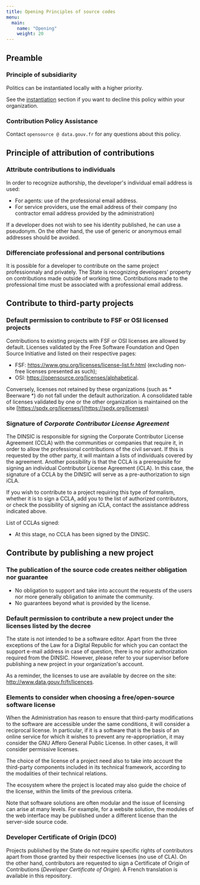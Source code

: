 ```yaml
---
title: Opening Principles of source codes
menu:
  main:
    name: "Opening"
    weight: 20
---
```


## Preamble

### Principle of subsidiarity

Politics can be instantiated locally with a higher priority.

See the [instantiation](Instanciation.md) section  if you want to decline this policy within your organization.

### Contribution Policy Assistance

Contact `opensource @ data.gouv.fr` for any questions about this policy.

## Principle of attribution of contributions

### Attribute contributions to individuals

In order to recognize authorship, the developer's individual email address is used:

* For agents: use of the professional email address.
* For service providers, use the email address of their company (no contractor email address provided by the administration)

If a developer does not wish to see his identity published, he can use a pseudonym.
On the other hand, the use of generic or anonymous email addresses should be avoided.

### Differenciate professional and personal contributions

It is possible for a developer to contribute on the same project professionnaly and privately.
The State is recognizing developers' property on contributions made outside of working time. Contributions made to the
professional time must be associated with a professional email address.

## Contribute to third-party projects

### Default permission to contribute to FSF or OSI licensed projects

Contributions to existing projects with FSF or OSI licenses are allowed by default.
Licenses validated by the Free Software Foundation and Open Source Initiative and listed on their respective pages:

* FSF: https://www.gnu.org/licenses/license-list.fr.html (excluding non-free licenses presented as such);
* OSI: https://opensource.org/licenses/alphabetical.


Conversely, licenses not retained by these organizations (such as * Beerware *) do not fall under the default authorization.
A consolidated table of licenses validated by one or the other organization is maintained on the site
[https://spdx.org/licenses/](https://spdx.org/licenses)

### Signature of *Corporate Contributor License Agreement*

The DINSIC is responsible for signing the Corporate Contributor License Agreement (CCLA) with the
communities or companies that require it, in order to allow the professional contributions of the civil servant. If this is requested by
the other party, it will maintain a lists of individuals covered by the agreement. Another possibility is that the CCLA is a prerequisite
for signing an individual Contributor License Agreement (iCLA). In this case, the signature of a CCLA by the
DINSIC will serve as a pre-authorization to sign iCLA.

If you wish to contribute to a project requiring this type of formalism, whether it is to sign a CCLA, add you to the list of authorized
contributors, or check the possibility of signing an iCLA, contact the assistance address indicated above.

List of CCLAs signed:

* At this stage, no CCLA has been signed by the DINSIC.

## Contribute by publishing a new project

### The publication of the source code creates neither obligation nor guarantee

* No obligation to support and take into account the requests of the users nor more generally obligation to animate the community.
* No guarantees beyond what is provided by the license.

### Default permission to contribute a new project under the licenses listed by the decree

The state is not intended to be a software editor. Apart from the three exceptions of the Law for a Digital Republic for which you can contact the
support e-mail address in case of question, there is no prior authorization required from the DINSIC. However, please refer to your supervisor
before publishing a new project in your organization's account.

As a reminder, the licenses to use are available by decree on the site: http://www.data.gouv.fr/fr/licences.

### Elements to consider when choosing a free/open-source software license

When the Administration has reason to ensure that third-party modifications to the software are accessible
under the same conditions, it will consider a reciprocal license. In particular, if it is a software that is the basis of an online service
for which it wishes to prevent any re-appropriation, it may consider the GNU Affero General Public License. In other cases, it will
consider permissive licenses.

The choice of the license of a project need also to take into account the third-party components included in its
technical framework, according to the modalities of their technical relations.

The ecosystem where the project is located may also guide the choice of the license, within the limits of the previous
criteria.

Note that software solutions are often modular and the issue of licensing can arise at many levels. For example, for a website solution,
the modules of the web interface may be published under a different license than the server-side source code.

### Developer Certificate of Origin (DCO)

Projects published by the State do not require specific rights of contributors apart from those granted by their respective licenses
(no use of CLA). On the other hand, contributors are requested to sign a Certificate of Origin of Contributions (*Developer Certificate
of Origin*). A French translation is available in this repository.
